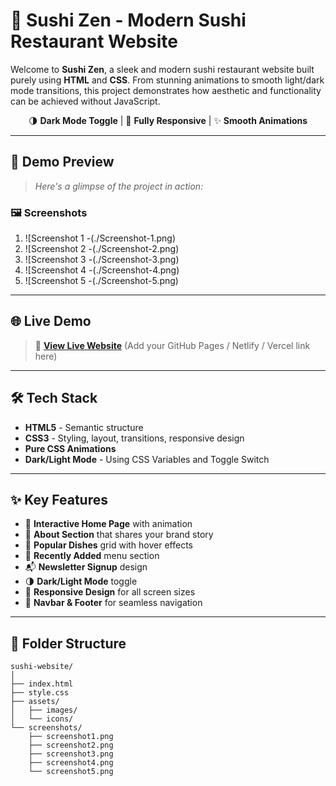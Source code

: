 # 🍣 Sushi Zen - Modern Sushi Restaurant Website

Welcome to **Sushi Zen**, a sleek and modern sushi restaurant website built purely using **HTML** and **CSS**. From stunning animations to smooth light/dark mode transitions, this project demonstrates how aesthetic and functionality can be achieved without JavaScript.

<div align="center">
  
🌗 **Dark Mode Toggle** | 🎴 **Fully Responsive** | ✨ **Smooth Animations**

</div>

---

## 📸 Demo Preview

> _Here's a glimpse of the project in action:_

### 🖼️ Screenshots

1. ![Screenshot 1 -(./Screenshot-1.png)
2. ![Screenshot 2 -(./Screenshot-2.png)
3. ![Screenshot 3 -(./Screenshot-3.png)
4. ![Screenshot 4 -(./Screenshot-4.png)
5. ![Screenshot 5 -(./Screenshot-5.png)

---

## 🌐 Live Demo

> 🔗 **[View Live Website](#)** (Add your GitHub Pages / Netlify / Vercel link here)

---

## 🛠️ Tech Stack

- **HTML5** - Semantic structure
- **CSS3** - Styling, layout, transitions, responsive design
- **Pure CSS Animations**
- **Dark/Light Mode** - Using CSS Variables and Toggle Switch

---

## ✨ Key Features

- 🎌 **Interactive Home Page** with animation
- 🍥 **About Section** that shares your brand story
- 🍣 **Popular Dishes** grid with hover effects
- 🥢 **Recently Added** menu section
- 📬 **Newsletter Signup** design
- 🌗 **Dark/Light Mode** toggle
- 📱 **Responsive Design** for all screen sizes
- 📍 **Navbar & Footer** for seamless navigation

---

## 🧩 Folder Structure

```
sushi-website/
│
├── index.html
├── style.css
├── assets/
│   ├── images/
│   └── icons/
└── screenshots/
    ├── screenshot1.png
    ├── screenshot2.png
    ├── screenshot3.png
    ├── screenshot4.png
    └── screenshot5.png
```
